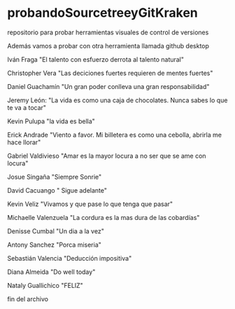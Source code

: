 # probandoSourcetreeyGitKraken
repositorio para probar herramientas visuales de control de versiones 

Además vamos a probar con otra herramienta llamada github desktop

Iván Fraga "El talento con esfuerzo derrota al talento natural"

Christopher Vera "Las deciciones fuertes requieren de mentes fuertes"

Daniel Guachamín "Un gran poder conlleva una gran responsabilidad"


Jeremy León: "La vida es como una caja de chocolates. Nunca sabes lo que te va a tocar"

Kevin Pulupa "la vida es bella"

Erick Andrade "Viento a favor. Mi billetera es como una cebolla, abrirla me hace llorar"

Gabriel Valdivieso "Amar es la mayor locura a no ser que se ame con locura"

Josue Singaña "Siempre Sonrie"

David Cacuango " Sigue adelante"

Kevin Veliz "Vivamos y que pase lo que tenga que pasar"

Michaelle Valenzuela "La cordura es la mas dura de las cobardías"

Denisse Cumbal "Un dia a la vez"

Antony Sanchez "Porca miseria"

Sebastián Valencia "Deducción impositiva"

Diana Almeida "Do well today"

Nataly Guallichico "FELIZ"

fin del archivo

